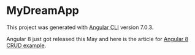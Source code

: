 # MyDreamApp

This project was generated with [Angular CLI](https://github.com/angular/angular-cli) version 7.0.3.

Angular 8 just got released this May and here is the article for [Angular 8 CRUD example](https://www.devglan.com/angular/angular-8-crud-example).
